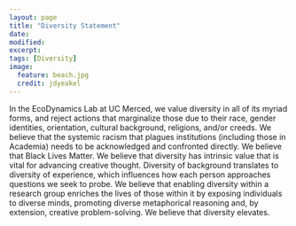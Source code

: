 ```yaml
---
layout: page
title: "Diversity Statement"
date: 
modified:
excerpt:
tags: [Diversity]
image:
  feature: beach.jpg
  credit: jdyeakel
---
```


In the EcoDynamics Lab at UC Merced, we value diversity in all of its myriad forms, and reject actions that marginalize those due to their race, gender identities, orientation, cultural background, religions, and/or creeds. We believe that the systemic racism that plagues institutions (including those in Academia) needs to be acknowledged and confronted directly. We believe that Black Lives Matter. We believe that diversity has intrinsic value that is vital for advancing creative thought. Diversity of background translates to diversity of experience, which influences how each person approaches questions we seek to probe. We believe that enabling diversity within a research group enriches the lives of those within it by exposing individuals to diverse minds, promoting diverse metaphorical reasoning and, by extension, creative problem-solving. We believe that diversity elevates.